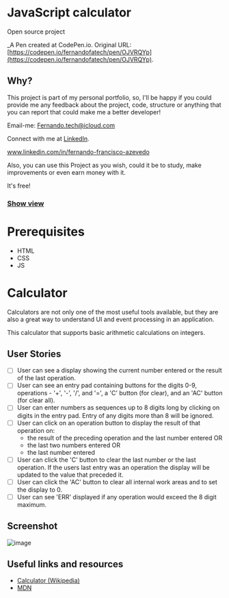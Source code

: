 # JavaScript calculator
   Open source project

 _A Pen created at CodePen.io. Original URL: [https://codepen.io/fernandofatech/pen/OJVRQYp](https://codepen.io/fernandofatech/pen/OJVRQYp).
 
 ## Why? 
 
 This project is part of my personal portfolio, so, I'll be happy if you could provide me any feedback about the project, code, structure or anything that you can report that could make me a better developer!
 
Email-me: Fernando.tech@icloud.com

Connect with me at [LinkedIn](https://www.linkedin.com/in/fernando-francisco-azevedo/).

www.linkedin.com/in/fernando-francisco-azevedo

Also, you can use this Project as you wish, could it be to study, make improvements or even earn money with it.

It's free!
 
 
 ### [Show view](https://codepen.io/fernandofatech/full/OJVRQYp)

# Prerequisites
- HTML
- CSS
- JS 

# Calculator

Calculators are not only one of the most useful tools available, but they are
also a great way to understand UI and event processing in an application. 

This calculator that supports basic arithmetic
calculations on integers. 

## User Stories

-   [ ] User can see a display showing the current number entered or the
result of the last operation.
-   [ ] User can see an entry pad containing buttons for the digits 0-9, 
operations - '+', '-', '/', and '=', a 'C' button (for clear), and an 'AC'
button (for clear all).
-   [ ] User can enter numbers as sequences up to 8 digits long by clicking on
digits in the entry pad. Entry of any digits more than 8 will be ignored.
-   [ ] User can click on an operation button to display the result of that
operation on:
    * the result of the preceding operation and the last number entered OR
    * the last two numbers entered OR
    * the last number entered
-   [ ] User can click the 'C' button to clear the last number or the last
operation. If the users last entry was an operation the display will be
updated to the value that preceded it.
-   [ ] User can click the 'AC' button to clear all internal work areas and
to set the display to 0.
-   [ ] User can see 'ERR' displayed if any operation would exceed the 
8 digit maximum.

## Screenshot

![image](https://user-images.githubusercontent.com/39699305/74936835-c6213200-53e2-11ea-8231-4f16ddf3cb46.png)

## Useful links and resources

- [Calculator (Wikipedia)](https://en.wikipedia.org/wiki/Calculator)
- [MDN](https://developer.mozilla.org/en-US/)

 
